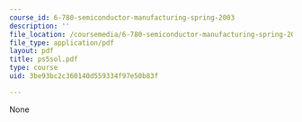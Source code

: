 ```yaml
---
course_id: 6-780-semiconductor-manufacturing-spring-2003
description: ''
file_location: /coursemedia/6-780-semiconductor-manufacturing-spring-2003/3be93bc2c360140d559334f97e50b83f_ps5sol.pdf
file_type: application/pdf
layout: pdf
title: ps5sol.pdf
type: course
uid: 3be93bc2c360140d559334f97e50b83f

---
```

None